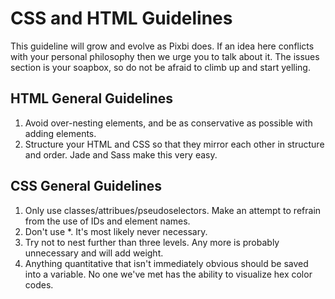 # CSS and HTML Guidelines

This guideline will grow and evolve as Pixbi does. If an idea here conflicts with your personal philosophy then we urge you to talk about it. The issues section is your soapbox, so do not be afraid to climb up and start yelling.

## HTML General Guidelines

1. Avoid over-nesting elements, and be as conservative as possible with adding elements.
2. Structure your HTML and CSS so that they mirror each other in structure and order. Jade and Sass make this very easy. 

## CSS General Guidelines

1. Only use classes/attribues/pseudoselectors. Make an attempt to refrain from the use of IDs and element names.
2. Don't use *. It's most likely never necessary.
3. Try not to nest further than three levels. Any more is probably unnecessary and will add weight.
5. Anything quantitative that isn't immediately obvious should be saved into a variable. No one we've met has the ability to visualize hex color codes.
